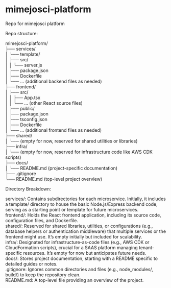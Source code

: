 # mimejosci-platform
Repo for mimejosci platform


Repo structure:

mimejosci-platform/ \
├── services/ \
│   └── template/ \
│       ├── src/ \
│       │   └── server.js \
│       ├── package.json \
│       ├── Dockerfile \
│       └── ... (additional backend files as needed) \
├── frontend/ \
│   ├── src/ \
│   │   ├── App.tsx \
│   │   └── ... (other React source files) \
│   ├── public/ \
│   ├── package.json \
│   ├── tsconfig.json \
│   ├── Dockerfile \
│   └── ... (additional frontend files as needed) \
├── shared/ \
│   └── (empty for now, reserved for shared utilities or libraries) \
├── infra/ \
│   └── (empty for now, reserved for infrastructure code like AWS CDK scripts) \
├── docs/ \
│   └── README.md (project-specific documentation) \
├── .gitignore \
└── README.md (top-level project overview)

Directory Breakdown:

services/: Contains subdirectories for each microservice. Initially, it includes a template/ directory to house the basic Node.js/Express backend code, serving as a starting point or template for future microservices. \
frontend/: Holds the React frontend application, including its source code, configuration files, and Dockerfile. \
shared/: Reserved for shared libraries, utilities, or configurations (e.g., database helpers or authentication middleware) that multiple services or the frontend might use. It’s empty initially but included for scalability. \
infra/: Designated for infrastructure-as-code files (e.g., AWS CDK or CloudFormation scripts), crucial for a SAAS platform managing tenant-specific resources. It’s empty for now but anticipates future needs. \
docs/: Stores project documentation, starting with a README specific to detailed guides or notes. \
.gitignore: Ignores common directories and files (e.g., node_modules/, build/) to keep the repository clean. \
README.md: A top-level file providing an overview of the project.

